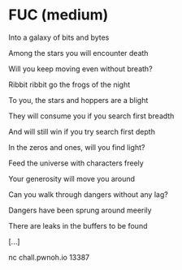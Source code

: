 # FUC (medium)

Into a galaxy of bits and bytes

Among the stars you will encounter death

Will you keep moving even without breath?

Ribbit ribbit go the frogs of the night

To you, the stars and hoppers are a blight

They will consume you if you search first breadth

And will still win if you try search first depth

In the zeros and ones, will you find light?

Feed the universe with characters freely

Your generosity will move you around

Can you walk through dangers without any lag?

Dangers have been sprung around meerily

There are leaks in the buffers to be found

[...]

nc chall.pwnoh.io 13387
